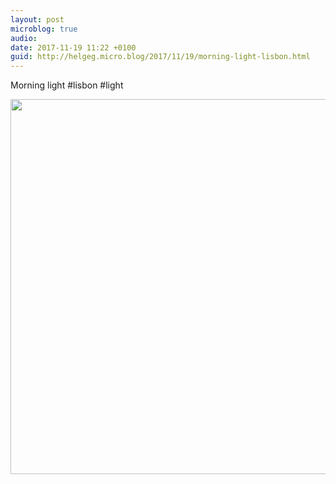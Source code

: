 ```yaml
---
layout: post
microblog: true
audio: 
date: 2017-11-19 11:22 +0100
guid: http://helgeg.micro.blog/2017/11/19/morning-light-lisbon.html
---
```

Morning light #lisbon #light

<img src="http://helgeg.micro.blog/uploads/2018/8d98b31066.jpg" width="600" height="600" />
